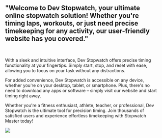 <h2>"Welcome to Dev Stopwatch, your ultimate online stopwatch solution! Whether you're timing laps, workouts, or just need precise timekeeping for any activity, our user-friendly website has you covered."
</h2>

<br>
<p>With a sleek and intuitive interface, Dev Stopwatch offers precise timing functionality at your fingertips. Simply start, stop, and reset with ease, allowing you to focus on your task without any distractions.

For added convenience, Dev Stopwatch is accessible on any device, whether you're on your desktop, tablet, or smartphone. Plus, there's no need to download any apps or software – simply visit our website and start timing right away.

Whether you're a fitness enthusiast, athlete, teacher, or professional, Dev Stopwatch is the ultimate tool for precision timing. Join thousands of satisfied users and experience effortless timekeeping with Stopwatch Master today!</p>

<image src="https://github.com/julianang/2.0-Stopwatch/blob/master/assets/5D690563-0BA9-427E-9905-65ADE6F17CA5.PNG?raw=true">
